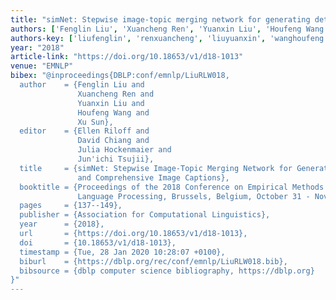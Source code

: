 ```yaml
---
title: "simNet: Stepwise image-topic merging network for generating detailed and comprehensive image captions"
authors: ['Fenglin Liu', 'Xuancheng Ren', 'Yuanxin Liu', 'Houfeng Wang', 'Xu Sun 0001']
authors-key: ['liufenglin', 'renxuancheng', 'liuyuanxin', 'wanghoufeng', 'sunxu']
year: "2018"
article-link: "https://doi.org/10.18653/v1/d18-1013"
venue: "EMNLP"
bibex: "@inproceedings{DBLP:conf/emnlp/LiuRLW018,
  author    = {Fenglin Liu and
               Xuancheng Ren and
               Yuanxin Liu and
               Houfeng Wang and
               Xu Sun},
  editor    = {Ellen Riloff and
               David Chiang and
               Julia Hockenmaier and
               Jun'ichi Tsujii},
  title     = {simNet: Stepwise Image-Topic Merging Network for Generating Detailed
               and Comprehensive Image Captions},
  booktitle = {Proceedings of the 2018 Conference on Empirical Methods in Natural
               Language Processing, Brussels, Belgium, October 31 - November 4, 2018},
  pages     = {137--149},
  publisher = {Association for Computational Linguistics},
  year      = {2018},
  url       = {https://doi.org/10.18653/v1/d18-1013},
  doi       = {10.18653/v1/d18-1013},
  timestamp = {Tue, 28 Jan 2020 10:28:07 +0100},
  biburl    = {https://dblp.org/rec/conf/emnlp/LiuRLW018.bib},
  bibsource = {dblp computer science bibliography, https://dblp.org}
}"
---
```

